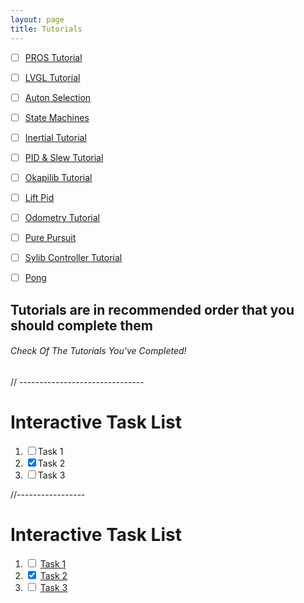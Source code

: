 ```yaml
---
layout: page
title: Tutorials
---
```


- [ ] [PROS Tutorial](tutorials/PROS.md)
- [ ] [LVGL Tutorial](tutorials/LVGL.md)
- [ ] [Auton Selection](tutorials/Auton.md)
- [ ] [State Machines]()
- [ ] [Inertial Tutorial]()
- [ ] [PID & Slew Tutorial]()
- [ ] [Okapilib Tutorial]()
- [ ] [Lift Pid]()
- [ ] [Odometry Tutorial]()
- [ ] [Pure Pursuit]()
- [ ] [Sylib Controller Tutorial]()
- [ ] [Pong]()


## Tutorials are in recommended order that you should complete them


###### Check Of The Tutorials You've Completed!


// ------------------------------- 

# Interactive Task List

<ol id="task-list">
  <li><input type="checkbox" id="task1"><label for="task1">Task 1</label></li>
  <li><input type="checkbox" id="task2" checked><label for="task2">Task 2</label></li>
  <li><input type="checkbox" id="task3"><label for="task3">Task 3</label></li>
</ol>

<script>
  const taskList = document.getElementById('task-list');
  const checkboxes = taskList.querySelectorAll('input[type="checkbox"]');

  checkboxes.forEach((checkbox) => {
    checkbox.addEventListener('change', function() {
      const label = this.nextElementSibling;
      if (this.checked) {
        label.classList.add('checked');
      } else {
        label.classList.remove('checked');
      }
    });
  });
</script>

<style>
  .checked {
    text-decoration: line-through;
    color: gray;
  }
</style>

//-----------------
# Interactive Task List

<ol id="task-list">
  <li>
    <input type="checkbox" id="task1">
    <label for="task1">
      <a href="https://example.com/task1">Task 1</a>
    </label>
  </li>
  <li>
    <input type="checkbox" id="task2" checked>
    <label for="task2">
      <a href="https://example.com/task2">Task 2</a>
    </label>
  </li>
  <li>
    <input type="checkbox" id="task3">
    <label for="task3">
      <a href="https://example.com/task3">Task 3</a>
    </label>
  </li>
</ol>

<script>
  const taskList = document.getElementById('task-list');
  const checkboxes = taskList.querySelectorAll('input[type="checkbox"]');

  checkboxes.forEach((checkbox) => {
    checkbox.addEventListener('change', function() {
      const label = this.nextElementSibling;
      if (this.checked) {
        label.classList.add('checked');
      } else {
        label.classList.remove('checked');
      }
    });
  });
</script>

<style>
  .checked {
    text-decoration: line-through;
    color: gray;
  }
</style>

